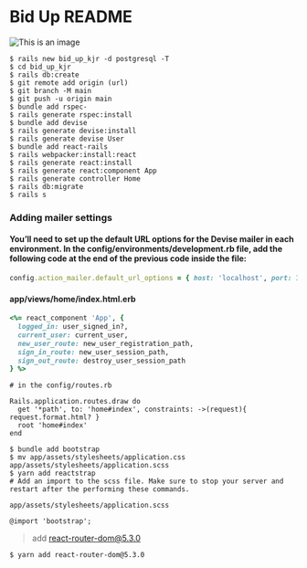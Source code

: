 # Bid Up README
![This is an image](https://files.slack.com/files-pri/T04B40L2C-F034C03RXSL/painting_the_moon_logo___moon_logo_tech.png)
```
$ rails new bid_up_kjr -d postgresql -T
$ cd bid_up_kjr
$ rails db:create
$ git remote add origin (url)
$ git branch -M main
$ git push -u origin main
$ bundle add rspec-
$ rails generate rspec:install
$ bundle add devise
$ rails generate devise:install
$ rails generate devise User
$ bundle add react-rails
$ rails webpacker:install:react
$ rails generate react:install
$ rails generate react:component App
$ rails generate controller Home
$ rails db:migrate
$ rails s
```

### Adding mailer settings
#### You’ll need to set up the default URL options for the Devise mailer in each environment. In the config/environments/development.rb file, add the following code at the end of the previous code inside the file:

```Ruby
config.action_mailer.default_url_options = { host: 'localhost', port: 3000 }

```
#### app/views/home/index.html.erb
```Ruby
<%= react_component 'App', {
  logged_in: user_signed_in?,
  current_user: current_user,
  new_user_route: new_user_registration_path,
  sign_in_route: new_user_session_path,
  sign_out_route: destroy_user_session_path
} %>
```
```
# in the config/routes.rb

Rails.application.routes.draw do
  get '*path', to: 'home#index', constraints: ->(request){ request.format.html? }
  root 'home#index'
end
```

```
$ bundle add bootstrap
$ mv app/assets/stylesheets/application.css app/assets/stylesheets/application.scss
$ yarn add reactstrap
# Add an import to the scss file. Make sure to stop your server and restart after the performing these commands.

app/assets/stylesheets/application.scss

@import 'bootstrap';
```
> add react-router-dom@5.3.0
```
$ yarn add react-router-dom@5.3.0
```
